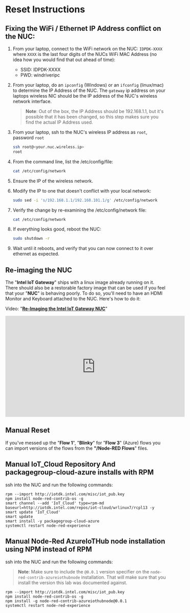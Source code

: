 # Reset Instructions 

## Fixing the WiFi / Ethernet IP Address conflict on the NUC:

1. From your laptop, connect to the WiFi network on the NUC: `IDPDK-XXXX` where `XXXX` is the last four digits of the NUCs WiFi MAC Address (no idea how you would find that out ahead of time):

    - SSID:  IDPDK-XXXX
    - PWD:   windriveripc

2. From your laptop, do an `ipconfig` (Windows) or an `ifconfig` (linux/mac) to determine the IP Address of the NUC. The `gateway` ip address on your laptops wireless NIC should be the IP address of the NUC's wireless network interface.

    > **Note**: Out of the box, the IP Address should be 192.168.1.1, but it's possible that it has been changed, so this step makes sure you find the actual IP Address used. 

3. From your laptop, ssh to the NUC's wireless IP address as `root`, password `root`

    ```bash
    ssh root@<your.nuc.wireless.ip>
    root
    ````

4. From the command line, list the /etc/config/file:

    ```bash
    cat /etc/config/network
    ```
5. Ensure the IP of the wireless network. 

6. Modify the IP to one that doesn't conflict with your local network:

    ```bash
    sudo sed -i 's/192.168.1.1/192.168.101.1/g' /etc/config/network
    ```

7. Verify the change by re-examining the /etc/config/network file:

    ```bash
    cat /etc/config/network
    ```

8. If everything looks good, reboot the NUC:

    ```bash
    sudo shutdown -r 
    ```

9. Wait until it reboots, and verify that you can now connect to it over ethernet as expected. 

## Re-imaging the NUC

The "**Intel IoT Gateway**" ships with a linux image already running on it.  There should also be a restorable factory image that can be used if you feel that your "**NUC**" is behaving poorly.  To do so, you'll need to have an HDMI Monitor and Keyboard attached to the NUC.  Here's how to do it:

Video: "**<a target="_blank" href="https://www.youtube.com/embed/nS6xNMGRRvg">Re-Imaging the Intel IoT Gateway NUC</a>**"

<iframe width="560" height="315" src="https://www.youtube.com/embed/nS6xNMGRRvg" frameborder="0" allowfullscreen></iframe> 

## Manual Reset

If you've messed up the "**Flow 1**", "**Blinky**" for "**Flow 3**" (Azure) flows you can import versions of the flows from the **"/Node-RED Flows**" files.  

## Manual IoT_Cloud Repository And packagegroup-cloud-azure installs with RPM

ssh into the NUC and run the following commands:

```text
rpm --import http://iotdk.intel.com/misc/iot_pub.key
npm install node-red-contrib-os -g
smart channel --add 'IoT_Cloud' type=rpm-md baseurl=http://iotdk.intel.com/repos/iot-cloud/wrlinux7/rcpl13 -y
smart update 'IoT_Cloud'
smart update
smart install -y packagegroup-cloud-azure
systemctl restart node-red-experience
```

## Manual Node-Red AzureIoTHub node installation using NPM instead of RPM

ssh into the NUC and run the following commands:

> **Note**: Make sure to include the `@0.0.1` version specifier on the `node-red-contrib-azureiothubnode` installation.  That will make sure that you install the version this lab was documented against. 

```text
rpm --import http://iotdk.intel.com/misc/iot_pub.key
npm install node-red-contrib-os -g
npm install -g node-red-contrib-azureiothubnode@0.0.1
systemctl restart node-red-experience
```
